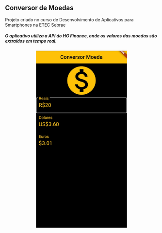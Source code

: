 ## Conversor de Moedas

Projeto criado no curso de Desenvolvimento de Aplicativos para Smartphones na ETEC Sebrae

##### O aplicativo utiliza a API do HG Finance, onde os valores das moedas são extraídos em tempo real.

<p align= center>
<img src="assets/layout-app.jpg" width="300" alt="Layout App">
</p>

